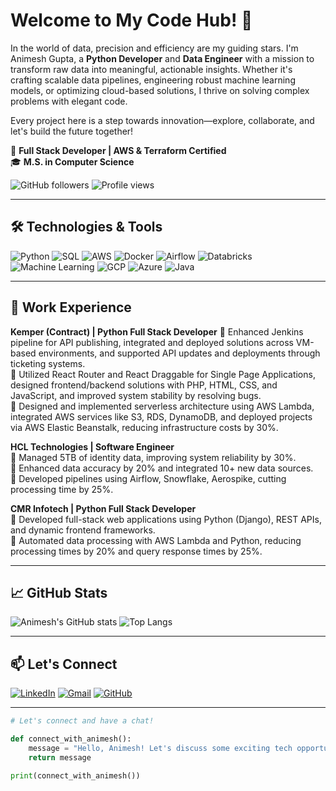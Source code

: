 # Welcome to My Code Hub! 🚀

In the world of data, precision and efficiency are my guiding stars. I'm Animesh Gupta, a **Python Developer** and **Data Engineer** with a mission to transform raw data into meaningful, actionable insights. Whether it's crafting scalable data pipelines, engineering robust machine learning models, or optimizing cloud-based solutions, I thrive on solving complex problems with elegant code.

Every project here is a step towards innovation—explore, collaborate, and let's build the future together!

🚀 **Full Stack Developer | AWS & Terraform Certified**  
🎓 **M.S. in Computer Science**

![GitHub followers](https://img.shields.io/github/followers/animeshg27?label=Follow&style=social)
![Profile views](https://komarev.com/ghpvc/?username=animeshg27&color=blueviolet)

---

## 🛠️ Technologies & Tools

![Python](https://img.shields.io/badge/-Python-333?style=flat&logo=python)
![SQL](https://img.shields.io/badge/-SQL-333?style=flat&logo=postgresql)
![AWS](https://img.shields.io/badge/-AWS-333?style=flat&logo=amazon-aws)
![Docker](https://img.shields.io/badge/-Docker-333?style=flat&logo=docker)
![Airflow](https://img.shields.io/badge/-Airflow-333?style=flat&logo=apache-airflow)
![Databricks](https://img.shields.io/badge/-Databricks-333?style=flat&logo=databricks)
![Machine Learning](https://img.shields.io/badge/-Machine%20Learning-333?style=flat&logo=scikit-learn)
![GCP](https://img.shields.io/badge/-GCP-333?style=flat&logo=google-cloud)
![Azure](https://img.shields.io/badge/-Azure-333?style=flat&logo=microsoft-azure)
![Java](https://img.shields.io/badge/-Java-333?style=flat&logo=java)

---

## 💼 Work Experience

**Kemper (Contract) | Python Full Stack Developer**
🔸 Enhanced Jenkins pipeline for API publishing, integrated and deployed solutions across VM-based environments, and supported API updates and deployments through ticketing systems.  
🔸 Utilized React Router and React Draggable for Single Page Applications, designed frontend/backend solutions with PHP, HTML, CSS, and JavaScript, and improved system stability by resolving bugs.  
🔸 Designed and implemented serverless architecture using AWS Lambda, integrated AWS services like S3, RDS, DynamoDB, and deployed projects via AWS Elastic Beanstalk, reducing infrastructure costs by 30%.

**HCL Technologies | Software Engineer**  
🔸 Managed 5TB of identity data, improving system reliability by 30%.  
🔸 Enhanced data accuracy by 20% and integrated 10+ new data sources.  
🔸 Developed pipelines using Airflow, Snowflake, Aerospike, cutting processing time by 25%.

**CMR Infotech | Python Full Stack Developer**  
🔸 Developed full-stack web applications using Python (Django), REST APIs, and dynamic frontend frameworks.  
🔸 Automated data processing with AWS Lambda and Python, reducing processing times by 20% and query response times by 25%.

---

## 📈 GitHub Stats

![Animesh's GitHub stats](https://github-readme-stats.vercel.app/api?username=animeshg27&show_icons=true&theme=radical)
![Top Langs](https://github-readme-stats.vercel.app/api/top-langs/?username=animeshg27&layout=compact&theme=radical)

---

## 📫 Let's Connect

[![LinkedIn](https://img.shields.io/badge/LinkedIn-blue?style=flat&logo=linkedin)](https://linkedin.com/in/animeshgupta27)
[![Gmail](https://img.shields.io/badge/Gmail-red?style=flat&logo=gmail)](mailto:animeshg027@gmail.com)
[![GitHub](https://img.shields.io/badge/GitHub-333?style=flat&logo=github)](https://github.com/animeshg27)

---

```python
# Let's connect and have a chat!

def connect_with_animesh():
    message = "Hello, Animesh! Let's discuss some exciting tech opportunities."
    return message

print(connect_with_animesh())
